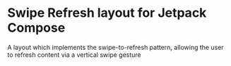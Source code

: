 # Swipe Refresh layout for Jetpack Compose

A layout which implements the swipe-to-refresh pattern, allowing the user to refresh content via
a vertical swipe gesture

